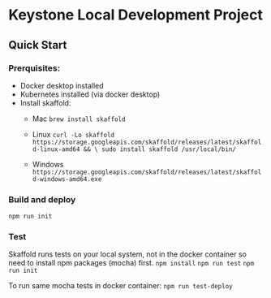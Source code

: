 # Keystone Local Development Project

## Quick Start

### Prerquisites:
	
- Docker desktop installed
- Kubernetes installed (via docker desktop)
- Install skaffold: 
    - Mac
      `brew install skaffold`

    - Linux
      `curl -Lo skaffold https://storage.googleapis.com/skaffold/releases/latest/skaffold-linux-amd64 && \ sudo install skaffold /usr/local/bin/ `

    - Windows
      `https://storage.googleapis.com/skaffold/releases/latest/skaffold-windows-amd64.exe`


### Build and deploy
`npm run init`

### Test
Skaffold runs tests on your local system, not in the docker container so need to install npm packages (mocha) first.
`npm install`
`npm run test`
`npm run init`

To run same mocha tests in docker container:
`npm run test-deploy`

